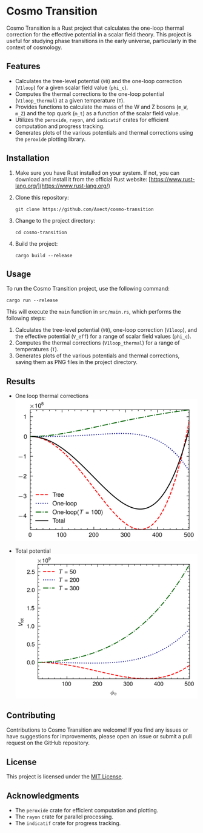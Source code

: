 # Cosmo Transition

Cosmo Transition is a Rust project that calculates the one-loop thermal correction for the effective potential in a scalar field theory. This project is useful for studying phase transitions in the early universe, particularly in the context of cosmology.

## Features

- Calculates the tree-level potential (`V0`) and the one-loop correction (`V1loop`) for a given scalar field value (`phi_c`).
- Computes the thermal corrections to the one-loop potential (`V1loop_thermal`) at a given temperature (`T`).
- Provides functions to calculate the mass of the W and Z bosons (`m_W`, `m_Z`) and the top quark (`m_t`) as a function of the scalar field value.
- Utilizes the `peroxide`, `rayon`, and `indicatif` crates for efficient computation and progress tracking.
- Generates plots of the various potentials and thermal corrections using the `peroxide` plotting library.

## Installation

1. Make sure you have Rust installed on your system. If not, you can download and install it from the official Rust website: [https://www.rust-lang.org/](https://www.rust-lang.org/)

2. Clone this repository:
   ```
   git clone https://github.com/Axect/cosmo-transition
   ```

3. Change to the project directory:
   ```
   cd cosmo-transition
   ```

4. Build the project:
   ```
   cargo build --release
   ```

## Usage

To run the Cosmo Transition project, use the following command:

```
cargo run --release
```

This will execute the `main` function in `src/main.rs`, which performs the following steps:

1. Calculates the tree-level potential (`V0`), one-loop correction (`V1loop`), and the effective potential (`V_eff`) for a range of scalar field values (`phi_c`).
2. Computes the thermal corrections (`V1loop_thermal`) for a range of temperatures (`T`).
3. Generates plots of the various potentials and thermal corrections, saving them as PNG files in the project directory.

## Results

- One loop thermal corrections
  ![one_loop_thermal_phi_c.png](one_loop_thermal_phi_c.png)

- Total potential
  ![V_tot.png](V_tot.png)

## Contributing

Contributions to Cosmo Transition are welcome! If you find any issues or have suggestions for improvements, please open an issue or submit a pull request on the GitHub repository.

## License

This project is licensed under the [MIT License](LICENSE).

## Acknowledgments

- The `peroxide` crate for efficient computation and plotting.
- The `rayon` crate for parallel processing.
- The `indicatif` crate for progress tracking.
